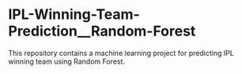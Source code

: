 # IPL-Winning-Team-Prediction__Random-Forest
This repository contains a machine learning project for predicting IPL winning team using Random Forest. 
